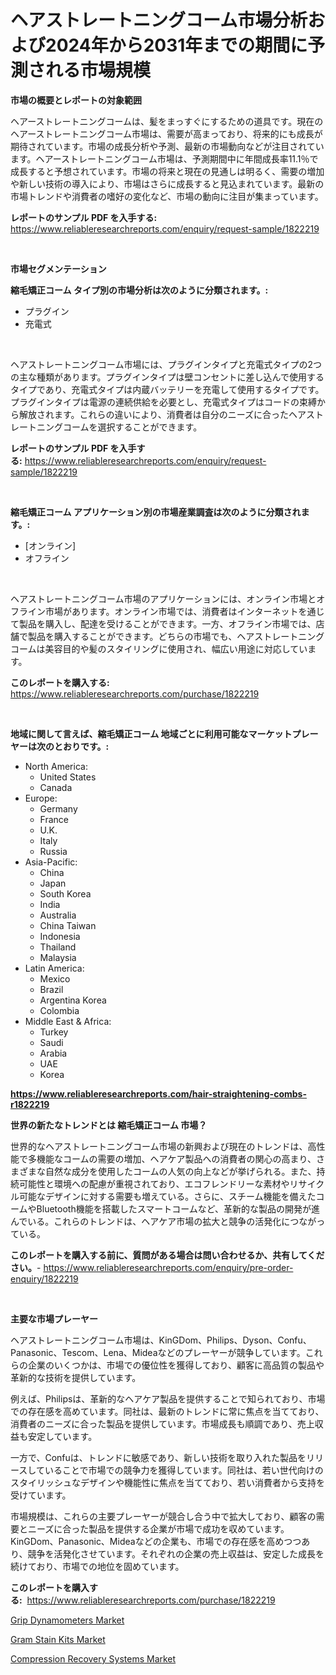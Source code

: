 <p><h1>ヘアストレートニングコーム市場分析および2024年から2031年までの期間に予測される市場規模</h1></p><p><strong>市場の概要とレポートの対象範囲</strong></p>
<p><p>ヘアーストレートニングコームは、髪をまっすぐにするための道具です。現在のヘアーストレートニングコーム市場は、需要が高まっており、将来的にも成長が期待されています。市場の成長分析や予測、最新の市場動向などが注目されています。ヘアーストレートニングコーム市場は、予測期間中に年間成長率11.1％で成長すると予想されています。市場の将来と現在の見通しは明るく、需要の増加や新しい技術の導入により、市場はさらに成長すると見込まれています。最新の市場トレンドや消費者の嗜好の変化など、市場の動向に注目が集まっています。</p></p>
<p><strong>レポートのサンプル PDF を入手する:</strong> <a href="https://www.reliableresearchreports.com/enquiry/request-sample/1822219">https://www.reliableresearchreports.com/enquiry/request-sample/1822219</a></p>
<p>&nbsp;</p>
<p><strong>市場セグメンテーション</strong></p>
<p><strong>縮毛矯正コーム タイプ別の市場分析は次のように分類されます。:</strong></p>
<p><ul><li>プラグイン</li><li>充電式</li></ul></p>
<p>&nbsp;</p>
<p><p>ヘアストレートニングコーム市場には、プラグインタイプと充電式タイプの2つの主な種類があります。プラグインタイプは壁コンセントに差し込んで使用するタイプであり、充電式タイプは内蔵バッテリーを充電して使用するタイプです。プラグインタイプは電源の連続供給を必要とし、充電式タイプはコードの束縛から解放されます。これらの違いにより、消費者は自分のニーズに合ったヘアストレートニングコームを選択することができます。</p></p>
<p><strong>レポートのサンプル PDF を入手する:</strong>&nbsp;<a href="https://www.reliableresearchreports.com/enquiry/request-sample/1822219">https://www.reliableresearchreports.com/enquiry/request-sample/1822219</a></p>
<p>&nbsp;</p>
<p><strong> 縮毛矯正コーム アプリケーション別の市場産業調査は次のように分類されます。:</strong></p>
<p><ul><li>[オンライン]</li><li>オフライン</li></ul></p>
<p>&nbsp;</p>
<p><p>ヘアストレートニングコーム市場のアプリケーションには、オンライン市場とオフライン市場があります。オンライン市場では、消費者はインターネットを通じて製品を購入し、配達を受けることができます。一方、オフライン市場では、店舗で製品を購入することができます。どちらの市場でも、ヘアストレートニングコームは美容目的や髪のスタイリングに使用され、幅広い用途に対応しています。</p></p>
<p><strong>このレポートを購入する:</strong>&nbsp; <a href="https://www.reliableresearchreports.com/purchase/1822219">https://www.reliableresearchreports.com/purchase/1822219</a></p>
<p>&nbsp;</p>
<p><strong>地域に関して言えば、縮毛矯正コーム 地域ごとに利用可能なマーケットプレーヤーは次のとおりです。:</strong></p>
<p><ul>
    <li>
        North America:
        <ul>
            <li>United States</li>
            <li>Canada</li>
        </ul>
    </li>
    <li>
        Europe:
        <ul>
            <li>Germany</li>
            <li>France</li>
            <li>U.K.</li>
            <li>Italy</li>
            <li>Russia</li>
        </ul>
    </li>
    <li>
        Asia-Pacific:
        <ul>
            <li>China</li>
            <li>Japan</li>
            <li>South Korea</li>
            <li>India</li>
            <li>Australia</li>
            <li>China Taiwan</li>
            <li>Indonesia</li>
            <li>Thailand</li>
            <li>Malaysia</li>
        </ul>
    </li>
    <li>
        Latin America:
        <ul>
            <li>Mexico</li>
            <li>Brazil</li>
            <li>Argentina Korea</li>
            <li>Colombia</li>
        </ul>
    </li>
    <li>
        Middle East & Africa:
        <ul>
            <li>Turkey</li>
            <li>Saudi</li>
            <li>Arabia</li>
            <li>UAE</li>
            <li>Korea</li>
        </ul>
    </li>
    </ul></p>
<p><strong><a href="https://www.reliableresearchreports.com/hair-straightening-combs-r1822219">https://www.reliableresearchreports.com/hair-straightening-combs-r1822219</a></strong>&nbsp;</p>
<p><strong>世界の新たなトレンドとは 縮毛矯正コーム 市場？</strong></p>
<p><p>世界的なヘアストレートニングコーム市場の新興および現在のトレンドは、高性能で多機能なコームの需要の増加、ヘアケア製品への消費者の関心の高まり、さまざまな自然な成分を使用したコームの人気の向上などが挙げられる。また、持続可能性と環境への配慮が重視されており、エコフレンドリーな素材やリサイクル可能なデザインに対する需要も増えている。さらに、スチーム機能を備えたコームやBluetooth機能を搭載したスマートコームなど、革新的な製品の開発が進んでいる。これらのトレンドは、ヘアケア市場の拡大と競争の活発化につながっている。</p></p>
<p><strong>このレポートを購入する前に、質問がある場合は問い合わせるか、共有してください。</strong>- <a href="https://www.reliableresearchreports.com/enquiry/pre-order-enquiry/1822219">https://www.reliableresearchreports.com/enquiry/pre-order-enquiry/1822219</a></p>
<p>&nbsp;</p>
<p><strong>主要な市場プレーヤー</strong></p>
<p><p>ヘアストレートニングコーム市場は、KinGDom、Philips、Dyson、Confu、Panasonic、Tescom、Lena、Mideaなどのプレーヤーが競争しています。これらの企業のいくつかは、市場での優位性を獲得しており、顧客に高品質の製品や革新的な技術を提供しています。</p><p>例えば、Philipsは、革新的なヘアケア製品を提供することで知られており、市場での存在感を高めています。同社は、最新のトレンドに常に焦点を当てており、消費者のニーズに合った製品を提供しています。市場成長も順調であり、売上収益も安定しています。</p><p>一方で、Confuは、トレンドに敏感であり、新しい技術を取り入れた製品をリリースしていることで市場での競争力を獲得しています。同社は、若い世代向けのスタイリッシュなデザインや機能性に焦点を当てており、若い消費者から支持を受けています。</p><p>市場規模は、これらの主要プレーヤーが競合し合う中で拡大しており、顧客の需要とニーズに合った製品を提供する企業が市場で成功を収めています。KinGDom、Panasonic、Mideaなどの企業も、市場での存在感を高めつつあり、競争を活発化させています。それぞれの企業の売上収益は、安定した成長を続けており、市場での地位を固めています。</p></p>
<p><strong>このレポートを購入する:</strong>&nbsp;&nbsp;<a href="https://www.reliableresearchreports.com/purchase/1822219">https://www.reliableresearchreports.com/purchase/1822219</a></p>
<p><p><a href="https://www.linkedin.com/pulse/analyzing-grip-dynamometers-market-global-industry-perspective-msdge?trackingId=Mx9TzNQ%2BoTwuKHkAwA9NAA%3D%3D">Grip Dynamometers Market</a></p><p><a href="https://www.linkedin.com/pulse/gram-stain-kits-market-size-cagr-trends-2024-2030-stokks-t8ryf?trackingId=n7FQEe9EOBYBf%2BHqRKBdng%3D%3D">Gram Stain Kits Market</a></p><p><a href="https://www.linkedin.com/pulse/compression-recovery-systems-market-size-cagr-trends-2024-2030-npjse?trackingId=YxVh0OGKZxKWt9kF1NnTAg%3D%3D">Compression Recovery Systems Market</a></p></p>